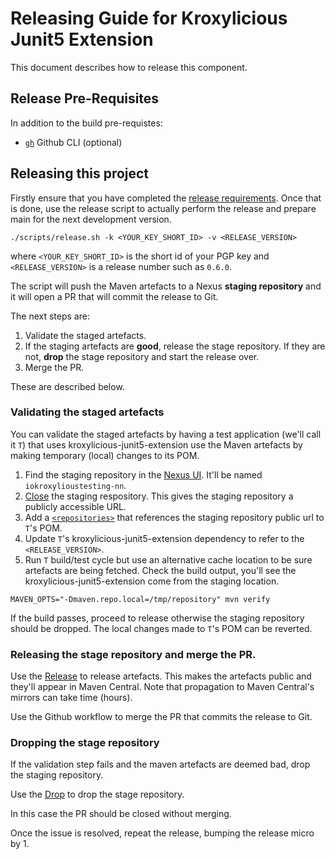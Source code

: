 # Releasing Guide for Kroxylicious Junit5 Extension

This document describes how to release this component.


## Release Pre-Requisites

In addition to the build pre-requistes:

- [`gh`](https://cli.github.com/) Github CLI (optional)

## Releasing this project

Firstly ensure that you have completed the [release requirements](https://github.com/kroxylicious/kroxylicious/blob/main/RELEASING.md#requirements).  Once that is done, use
the release script to actually perform the release and prepare main for the next development version.

```shell
./scripts/release.sh -k <YOUR_KEY_SHORT_ID> -v <RELEASE_VERSION>
```

where `<YOUR_KEY_SHORT_ID>` is the short id of your PGP key
and `<RELEASE_VERSION>` is a release number such as `0.6.0`.

The script will push the Maven artefacts to a Nexus **staging repository** and it will open a PR that will commit the release to Git.

The next steps are:
1.  Validate the staged artefacts.
2.  If the staging artefacts are **good**, release the stage repository.  If they are not, **drop** the stage repository and start the release over.
3.  Merge the PR.

These are described below.

### Validating the staged artefacts

You can validate the staged artefacts by having a test application (we'll call it `T`) that uses kroxylicious-junit5-extension use the Maven artefacts by making
temporary (local) changes to its POM.

1. Find the staging repository in the [Nexus UI](https://s01.oss.sonatype.org/). It'll be named `iokroxylioustesting-nn`.
2. [Close](https://help.sonatype.com/repomanager2/staging-releases/managing-staging-repositories) the staging respository.  This gives the staging repository a publicly accessible URL.
3. Add a [`<repositories>`](https://maven.apache.org/pom.html#Repositories) that references the staging repository public url to `T`'s POM.
4. Update `T`'s kroxylicious-junit5-extension dependency to refer to the `<RELEASE_VERSION>`.
5. Run `T` build/test cycle but use an alternative cache location to be sure artefacts are being fetched.  Check the build output, you'll see the
   kroxylicious-junit5-extension come from the staging location. 
```
MAVEN_OPTS="-Dmaven.repo.local=/tmp/repository" mvn verify
```
If the build passes, proceed to release otherwise the staging repository should be dropped.
The local changes made to `T`'s POM can be reverted. 

### Releasing the stage repository and merge the PR.

Use the [Release](https://help.sonatype.com/repomanager2/staging-releases/managing-staging-repositories) to release artefacts.  This makes the
artefacts public and they'll appear in Maven Central.  Note that propagation to Maven Central's mirrors can take time (hours).

Use the Github workflow to merge the PR that commits the release to Git.

### Dropping the stage repository

If the validation step fails and the maven artefacts are deemed bad, drop the staging repository.

Use the [Drop](https://help.sonatype.com/repomanager2/staging-releases/managing-staging-repositories) to drop the stage repository.

In this case the PR should be closed without merging.

Once the issue is resolved, repeat the release, bumping the release micro by 1.





